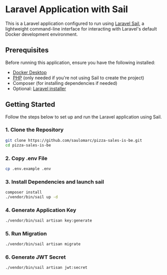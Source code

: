 # Laravel Application with Sail

This is a Laravel application configured to run using [Laravel Sail](https://laravel.com/docs/sail), a lightweight command-line interface for interacting with Laravel's default Docker development environment.

## Prerequisites

Before running this application, ensure you have the following installed:

- [Docker Desktop](https://www.docker.com/products/docker-desktop)
- [PHP](https://www.php.net/) (only needed if you're not using Sail to create the project)
- Composer (for installing dependencies if needed)
- Optional: [Laravel installer](https://laravel.com/docs/installation)

## Getting Started

Follow the steps below to set up and run the Laravel application using Sail.

### 1. Clone the Repository

```bash
git clone https://github.com/saulomarc/pizza-sales-is-be.git
cd pizza-sales-is-be
```

### 2. Copy .env File
```bash
cp .env.example .env
```

### 3. Install Dependencies and launch sail
```bash
composer install
./vendor/bin/sail up -d
```

### 4. Generate Application Key
```bash
./vendor/bin/sail artisan key:generate
```

### 5. Run Migration
```bash
./vendor/bin/sail artisan migrate
```

### 6. Generate JWT Secret
```bash
./vendor/bin/sail artisan jwt:secret
```